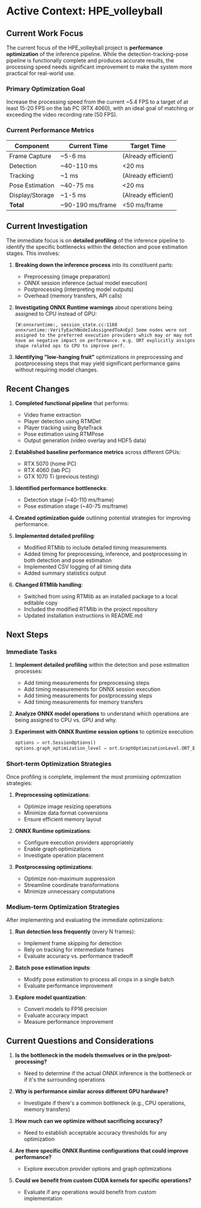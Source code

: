 # Active Context: HPE_volleyball

## Current Work Focus

The current focus of the HPE_volleyball project is **performance optimization** of the inference pipeline. While the detection-tracking-pose pipeline is functionally complete and produces accurate results, the processing speed needs significant improvement to make the system more practical for real-world use.

### Primary Optimization Goal

Increase the processing speed from the current ~5.4 FPS to a target of at least 15-20 FPS on the lab PC (RTX 4060), with an ideal goal of matching or exceeding the video recording rate (50 FPS).

### Current Performance Metrics

| Component | Current Time | Target Time |
|-----------|--------------|------------|
| Frame Capture | ~5-6 ms | (Already efficient) |
| Detection | ~40-110 ms | <20 ms |
| Tracking | ~1 ms | (Already efficient) |
| Pose Estimation | ~40-75 ms | <20 ms |
| Display/Storage | ~1-5 ms | (Already efficient) |
| **Total** | ~90-190 ms/frame | <50 ms/frame |

## Current Investigation

The immediate focus is on **detailed profiling** of the inference pipeline to identify the specific bottlenecks within the detection and pose estimation stages. This involves:

1. **Breaking down the inference process** into its constituent parts:
   - Preprocessing (image preparation)
   - ONNX session inference (actual model execution)
   - Postprocessing (interpreting model outputs)
   - Overhead (memory transfers, API calls)

2. **Investigating ONNX Runtime warnings** about operations being assigned to CPU instead of GPU:
   ```
   [W:onnxruntime:, session_state.cc:1168 onnxruntime::VerifyEachNodeIsAssignedToAnEp] Some nodes were not assigned to the preferred execution providers which may or may not have an negative impact on performance. e.g. ORT explicitly assigns shape related ops to CPU to improve perf.
   ```

3. **Identifying "low-hanging fruit"** optimizations in preprocessing and postprocessing steps that may yield significant performance gains without requiring model changes.

## Recent Changes

1. **Completed functional pipeline** that performs:
   - Video frame extraction
   - Player detection using RTMDet
   - Player tracking using ByteTrack
   - Pose estimation using RTMPose
   - Output generation (video overlay and HDF5 data)

2. **Established baseline performance metrics** across different GPUs:
   - RTX 5070 (home PC)
   - RTX 4060 (lab PC)
   - GTX 1070 Ti (previous testing)

3. **Identified performance bottlenecks**:
   - Detection stage (~40-110 ms/frame)
   - Pose estimation stage (~40-75 ms/frame)

4. **Created optimization guide** outlining potential strategies for improving performance.

5. **Implemented detailed profiling**:
   - Modified RTMlib to include detailed timing measurements
   - Added timing for preprocessing, inference, and postprocessing in both detection and pose estimation
   - Implemented CSV logging of all timing data
   - Added summary statistics output

6. **Changed RTMlib handling**:
   - Switched from using RTMlib as an installed package to a local editable copy
   - Included the modified RTMlib in the project repository
   - Updated installation instructions in README.md

## Next Steps

### Immediate Tasks

1. **Implement detailed profiling** within the detection and pose estimation processes:
   - Add timing measurements for preprocessing steps
   - Add timing measurements for ONNX session execution
   - Add timing measurements for postprocessing steps
   - Add timing measurements for memory transfers

2. **Analyze ONNX model operations** to understand which operations are being assigned to CPU vs. GPU and why.

3. **Experiment with ONNX Runtime session options** to optimize execution:
   ```python
   options = ort.SessionOptions()
   options.graph_optimization_level = ort.GraphOptimizationLevel.ORT_ENABLE_ALL
   ```

### Short-term Optimization Strategies

Once profiling is complete, implement the most promising optimization strategies:

1. **Preprocessing optimizations**:
   - Optimize image resizing operations
   - Minimize data format conversions
   - Ensure efficient memory layout

2. **ONNX Runtime optimizations**:
   - Configure execution providers appropriately
   - Enable graph optimizations
   - Investigate operation placement

3. **Postprocessing optimizations**:
   - Optimize non-maximum suppression
   - Streamline coordinate transformations
   - Minimize unnecessary computations

### Medium-term Optimization Strategies

After implementing and evaluating the immediate optimizations:

1. **Run detection less frequently** (every N frames):
   - Implement frame skipping for detection
   - Rely on tracking for intermediate frames
   - Evaluate accuracy vs. performance tradeoff

2. **Batch pose estimation inputs**:
   - Modify pose estimation to process all crops in a single batch
   - Evaluate performance improvement

3. **Explore model quantization**:
   - Convert models to FP16 precision
   - Evaluate accuracy impact
   - Measure performance improvement

## Current Questions and Considerations

1. **Is the bottleneck in the models themselves or in the pre/post-processing?**
   - Need to determine if the actual ONNX inference is the bottleneck or if it's the surrounding operations

2. **Why is performance similar across different GPU hardware?**
   - Investigate if there's a common bottleneck (e.g., CPU operations, memory transfers)

3. **How much can we optimize without sacrificing accuracy?**
   - Need to establish acceptable accuracy thresholds for any optimization

4. **Are there specific ONNX Runtime configurations that could improve performance?**
   - Explore execution provider options and graph optimizations

5. **Could we benefit from custom CUDA kernels for specific operations?**
   - Evaluate if any operations would benefit from custom implementation
